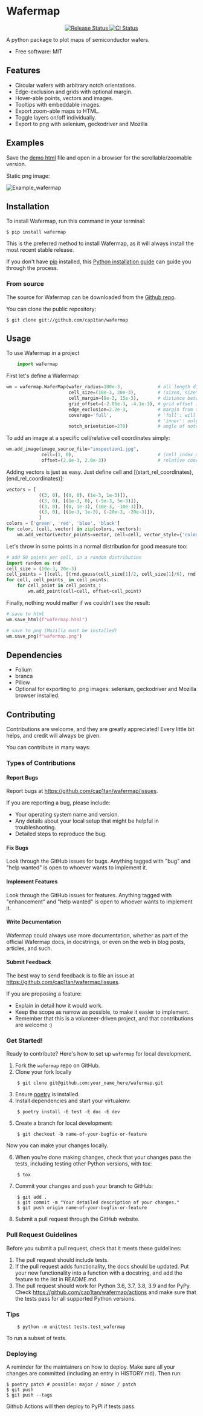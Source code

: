 # Wafermap


<p align="center">
<a href="https://pypi.python.org/pypi/wafermap">
    <img src="https://img.shields.io/pypi/v/wafermap.svg"
        alt = "Release Status">
</a>

<a href="https://github.com/cap1tan/wafermap/actions">
    <img src="https://github.com/cap1tan/wafermap/actions/workflows/release.yml/badge.svg?branch=release" alt="CI Status">
</a>

<!-- <a href="https://wafermap.readthedocs.io/en/latest/?badge=latest">
    <img src="https://readthedocs.org/projects/wafermap/badge/?version=latest" alt="Documentation Status">
</a> -->

</p>


A python package to plot maps of semiconductor wafers.


* Free software: MIT


## Features

* Circular wafers with arbitrary notch orientations.
* Edge-exclusion and grids with optional margin.
* Hover-able points, vectors and images.
* Tooltips with embeddable images.
* Export zoom-able maps to HTML.
* Toggle layers on/off individually.
* Export to png with selenium, geckodriver and Mozilla


## Examples

Save the [demo html](examples/test_wafermap_example.html) file and open in a browser for the scrollable/zoomable version.

Static png image:

![Example_wafermap](examples/test_wafermap_example.png)


## Installation

To install Wafermap, run this command in your
terminal:

``` console
$ pip install wafermap
```

This is the preferred method to install Wafermap, as it will always install the most recent stable release.

If you don't have [pip][] installed, this [Python installation guide][]
can guide you through the process.

### From source

The source for Wafermap can be downloaded from
the [Github repo][].

You can clone the public repository:

``` console
$ git clone git://github.com/cap1tan/wafermap
```


  [pip]: https://pip.pypa.io
  [Python installation guide]: http://docs.python-guide.org/en/latest/starting/installation/
  [Github repo]: https://github.com/%7B%7B%20cookiecutter.github_username%20%7D%7D/%7B%7B%20cookiecutter.project_slug%20%7D%7D


## Usage

To use Wafermap in a project

```python
    import wafermap
```

First let's define a Wafermap:
```python
wm = wafermap.WaferMap(wafer_radius=100e-3,             # all length dimensions in meters
                       cell_size=(10e-3, 20e-3),        # (sizeX, sizeY)
                       cell_margin=(8e-3, 15e-3),       # distance between cell borders (x, y)
                       grid_offset=(-2.05e-3, -4.1e-3), # grid offset in (x, y)
                       edge_exclusion=2.2e-3,           # margin from the wafer edge where a red edge exclusion ring is drawn
                       coverage='full',                 # 'full': will cover wafer with cells, partial cells allowed
                                                        # 'inner': only full cells allowed
                       notch_orientation=270)           # angle of notch in degrees. 270 corresponds to a notch at the bottom
```

To add an image at a specific cell/relative cell coordinates simply:
```python
wm.add_image(image_source_file="inspection1.jpg",
             cell=(1, 0),                               # (cell_index_x, cell_index_y)
             offset=(2.0e-3, 2.0e-3))                   # relative coordinate of the image within the cell
```

Adding vectors is just as easy. Just define cell and \[(start_rel_coordinates), (end_rel_coordinates)\]:
```python
vectors = [
            ((3, 0), [(0, 0), (1e-3, 1e-3)]),
            ((3, 0), [(1e-3, 0), (-5e-3, 5e-3)]),
            ((3, 0), [(0, 1e-3), (10e-3, -10e-3)]),
            ((3, 0), [(1e-3, 1e-3), (-20e-3, -20e-3)]),
            ]
colors = ['green', 'red', 'blue', 'black']
for color, (cell, vector) in zip(colors, vectors):
    wm.add_vector(vector_points=vector, cell=cell, vector_style={'color': color}, root_style={'radius': 1, 'color': color})
```

Let's throw in some points in a normal distribution for good measure too:
```python
# add 50 points per cell, in a random distribution
import random as rnd
cell_size = (10e-3, 20e-3)
cell_points = [(cell, [(rnd.gauss(cell_size[1]/2, cell_size[1]/6), rnd.gauss(cell_size[0]/2, cell_size[0]/6)) for _ in range(50)]) for cell in wm.cell_map.keys()]
for cell, cell_points_ in cell_points:
    for cell_point in cell_points_:
        wm.add_point(cell=cell, offset=cell_point)
```

Finally, nothing would matter if we couldn't see the result:
```python
# save to html
wm.save_html(f"wafermap.html")

# save to png (Mozilla must be installed)
wm.save_png(f"wafermap.png")
```


## Dependencies

- Folium
- branca
- Pillow
- Optional for exporting to .png images: selenium, geckodriver and Mozilla browser installed.


## Contributing

Contributions are welcome, and they are greatly appreciated! Every little bit
helps, and credit will always be given.

You can contribute in many ways:

### Types of Contributions

#### Report Bugs

Report bugs at https://github.com/cap1tan/wafermap/issues.

If you are reporting a bug, please include:

* Your operating system name and version.
* Any details about your local setup that might be helpful in troubleshooting.
* Detailed steps to reproduce the bug.

#### Fix Bugs

Look through the GitHub issues for bugs. Anything tagged with "bug" and "help
wanted" is open to whoever wants to implement it.

#### Implement Features

Look through the GitHub issues for features. Anything tagged with "enhancement"
and "help wanted" is open to whoever wants to implement it.

#### Write Documentation

Wafermap could always use more documentation, whether as part of the
official Wafermap docs, in docstrings, or even on the web in blog posts,
articles, and such.

#### Submit Feedback

The best way to send feedback is to file an issue at https://github.com/cap1tan/wafermap/issues.

If you are proposing a feature:

* Explain in detail how it would work.
* Keep the scope as narrow as possible, to make it easier to implement.
* Remember that this is a volunteer-driven project, and that contributions
  are welcome :)

### Get Started!

Ready to contribute? Here's how to set up `wafermap` for local development.

1. Fork the `wafermap` repo on GitHub.
2. Clone your fork locally

```
    $ git clone git@github.com:your_name_here/wafermap.git
```

3. Ensure [poetry](https://python-poetry.org/docs/) is installed.
4. Install dependencies and start your virtualenv:

```
    $ poetry install -E test -E doc -E dev
```

5. Create a branch for local development:

```
    $ git checkout -b name-of-your-bugfix-or-feature
```

   Now you can make your changes locally.

6. When you're done making changes, check that your changes pass the
   tests, including testing other Python versions, with tox:

```
    $ tox
```

7. Commit your changes and push your branch to GitHub:

```
    $ git add .
    $ git commit -m "Your detailed description of your changes."
    $ git push origin name-of-your-bugfix-or-feature
```

8. Submit a pull request through the GitHub website.

### Pull Request Guidelines

Before you submit a pull request, check that it meets these guidelines:

1. The pull request should include tests.
2. If the pull request adds functionality, the docs should be updated. Put
   your new functionality into a function with a docstring, and add the
   feature to the list in README.md.
3. The pull request should work for Python 3.6, 3.7, 3.8, 3.9 and for PyPy. Check
   https://github.com/cap1tan/wafermap/actions
   and make sure that the tests pass for all supported Python versions.

### Tips
```
    $ python -m unittest tests.test_wafermap
```
To run a subset of tests.


### Deploying

A reminder for the maintainers on how to deploy.
Make sure all your changes are committed (including an entry in HISTORY.md).
Then run:

```
$ poetry patch # possible: major / minor / patch
$ git push
$ git push --tags
```

Github Actions will then deploy to PyPI if tests pass.
